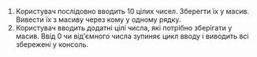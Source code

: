1. Користувач послідовно вводить 10 цілих чисел. Зберегти їх у масив. Вивести їх з масиву через кому у одному рядку.
1. Користувач вводить додатні цілі числа, які потрібно зберігати у масив. Ввід 0 чи від'ємного числа зупиняє цикл вводу і виводить всі збережені у консоль.
